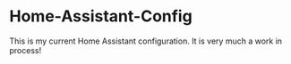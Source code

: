 # Home-Assistant-Config
This is my current Home Assistant configuration.  It is very much a work in process!